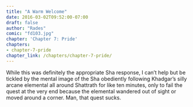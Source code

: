 ```yaml
---
title: "A Warm Welcome"
date: 2016-03-02T09:52:00-07:00
draft: false
author: "Rades"
comic: "fd103.jpg"
chapter: 'Chapter 7: Pride'
chapters:
- chapter-7-pride
chapter_link: /chapters/chapter-7-pride/
---
```


While this was definitely the appropriate Sha response, I can’t help but be tickled by the mental image of the Sha obediently following Khadgar’s silly arcane elemental all around Shattrath for like ten minutes, only to fail the quest at the very end because the elemental wandered out of sight or moved around a corner. Man, that quest sucks.

